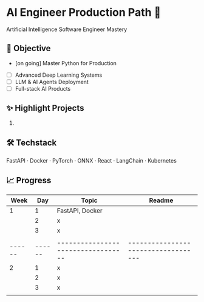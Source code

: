 # AI Engineer Production Path 🚀

Artificial Intelligence Software Engineer Mastery

## 📌 Objective
- [on going] Master Python for Production
- [ ] Advanced Deep Learning Systems
- [ ] LLM & AI Agents Deployment
- [ ] Full-stack AI Products

## ✨ Highlight Projects
1. 


## 🛠️ Techstack
FastAPI · Docker · PyTorch · ONNX · React · LangChain · Kubernetes

## 📈 Progress

| Week | Day  | Topic                            | Readme                            |
|------|------|----------------------------------|-----------------------------------|
|  1   | 1    | FastAPI, Docker                  |                                   |
|      | 2    | x                                |                                   |
|      | 3    | x                                |                                   |
|      |      |                                  |                                   |
|------|------|----------------------------------|-----------------------------------|
|  2   | 1    | x                                |                                   |
|      | 2    | x                                |                                   |
|      | 3    | x                                |                                   |
|      |      |                                  |                                   |